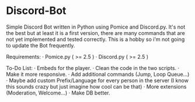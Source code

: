 # Discord-Bot
Simple Discord Bot written in Python using Pomice and Discord.py. It's not the best but at least it is a first version, there are many commands that are not yet implemented and tested correctly. This is a hobby so i'm not going to update the Bot frequently.

Requirements:
· Pomice.py ( >= 2.5 )
· Discord.py ( >= 2.5 )

To-Do List:
· Embeds for the player.
· Clean the code in the two scripts.
· Make it more responsive.
· Add additional commands (Jump, Loop Queue...)
· Maybe add custom Prefix/Language for every person in the server (I know this sounds crazy but just imagine how cool can be that)
· More extensions (Moderation, Welcome...)
· Make DB better.
